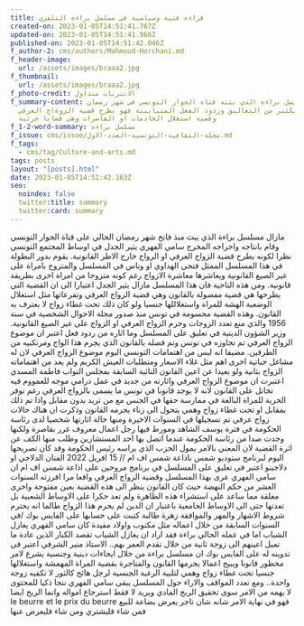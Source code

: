 ```yaml
---
title: قراءه فنية وسياسية في مسلسل براءه التلفزي
created-on: 2023-01-05T14:51:41.767Z
updated-on: 2023-01-05T14:51:41.966Z
published-on: 2023-01-05T14:51:42.046Z
f_author-2: cms/authors/Mahmoud-Horchani.md
f_header-image:
  url: /assets/images/braaa2.jpg
f_thumbnail:
  url: /assets/images/braaa2.jpg
f_photo-credit: الانترنات متداول
f_summary-content: مازال مسلسل براءه الذي بثته قناه الحوار التونسي في شهر رمضان
  يثير الكثير من التعاليق وردود الفعل المتبايينة فهو يطرح قضية الزوةاج العرفي
  وقضية استغلال الخادمات او القاصرات وهي قضايا جرئية
f_1-2-word-summary: مسلسل براءه
f_issue: cms/issue/مجلة-الثقافيه-التونسية-العدد-الاول.md
f_tags:
  - cms/tag/Culture-and-arts.md
tags: posts
layout: "[posts].html"
date: 2023-01-05T14:51:42.163Z
seo:
  noindex: false
  twitter:title: summary
  twitter:card: summary
---
```

 مازال مسلسل براءة الذي يبث منذ فاتح شهر رمضان الحالي على قناة الحوار التونسي  وقام بانتاجه واخراجه المخرج سامي الفهري يثير الجدل في اوساط المجتمع التونسي نظرا لكونه يطرح قضية الزواج العرفي او الرواج خارج الاطر القانونية. يقوم بدور البطولة في هذا المسلسل الممثل فتحي الهداوي او وناس في المسلسل والمتزوج بامراة على غير الصيغ القانونية ويعاشرها معاشرة الازواج رغم كونه متزوجا من امراة اخرى  بطريقة قانونية. ومن هذه الناحية فان هذا المسلسل مازال يثير الجدل اعتبارا الى ان القضية التي يطرحها هي قضية مفصولة بالقانون وهي قضية الزواج العرفي وتفرعاتها مثل استغلال الوضعية الهشة للمراة واستغلاللها جنسيا ولو كان ذلك تحت غطاء زواج لا بعترف به القانون. وهذه القضية محسومة في تونس منذ صدور مجلة الاحوال الشخصية في سنة 1956 والذي منع تعدد الزوجات وجرم الزواج العرفي او الزواج على غير الصيغ القانونية. وزير الشؤون الدينية في تعليق على المسلسل وما اثاره من ردود فعل اعتبر ان موضوع الزواج العرفي تم تجاوزه في تونس وتم فصله بالقانون الذي يجرم هذا الواج ومرتكبيه من الطرفين. مضيفا انه ليس من اهتمامات التونسي اليوم موضوع الزواج العرفي لان له مشاغل حياتية اخرى اهم مثل غلاء الاسعار ومتطلبات العيش الكريم ولم يعد من اهتماماته الزواج بثانية ولو بعيدا عن اعين القانون النائبة السابقة بمجلس النواب فاطمة المسدي اعتبرت ان موضوع الزواج العرفي واثارته من جديد في عمل درامي موجه للعمووم فيه تخاتل على القانون لانه لا يوجد قانونا في تونس ما يسمى بالزواج العرفي رغم توفر الحرية للمراة البالغة في ممارسة حقها في الجنس مع من تريد  بدون مقابل واذا تم ذلك بمقابل او تحت غطاء زواج وهمي يتحول الى زناء يجرمه القانون وذكرت ان هناك حالات زواج عرفي تم تسجيلها في السنوات الاخيرة ومنها حالة اثارتها شخصيا لدى رئاسة الحكومة في فترة يوسف الشاهد ومورط فيها رجل اعمال معروف غرر بقاصرة ولكنها وجدت صدا من رئاسة الحكومة عندما اتصل بها احد المستشارين وطلب منها الكف عن اثرة القضية لان المعني بالامر يمول الحزب الذي يراسه رئيس الحكومة وقد كان تصريحها اليوم لبرنامج ستوديو شمس باذاعة شمس اف ام // 15 افريل 2022 الفنان الدلاجي او دلاجينو اعتبر في تعليق على المسلسل في برنامج مروحين على اذاعة شمس اف ام ان سامي الفهري عرى بهذا المسلسل وقضية الزواج العرفي واقعا مرا افرزته السنوات العشر من حكم النهضة حيث كان القانون ينظر الى هذه القضية بعين مفتوحة واخرى مغلقة مما ساعد على استشراء هذه الظاهرة ولم تعد حكرا على الاوساط الشعبية بل تعدتها حتى الى الاوساط الجامعية باعتبار ان الدين لم يحرم هذا الزواج طالما انه يحترم شروط الاشهار والمهر والموافقة زهرة طالبة كتبت على حسابها على الفايس بوك /في السنوات السابقة من خلال اعماله مثل مكتوب واولاد مفيدة كان سامي الفهري يغازل الشباب اما في عمله الحالي براءة فقد اراد ان يغازل الشياب تقصد الكبار الذين عادة ما تميل اعينهم الى زوجة ثانية من خلال تقدم العمر بهم.. الاستاذ منير الشرفي اعتبر في تدوينه له على الفايس بوك  ان مسلسل براءة من خلال ايحاءات دينية وجنسية يشرع لامر محظور قانونا ويبيح اعمالا يجرمها القانون والمتاجرة بقضية المراة المهمشة واستغلالها جنسيا تحت غطاء زواج وهمي لتلبية الرغبة الجنسية لرجل هائج كالثور لا تكفيه زوجة واحدة.. ومع تعدد المواقف والاراء حول المسلسل يبقى سامي الفهري نتجا ذكيا للمحتوى لا يهمه من الامر سوى تحقيق الربح المادي ويريد لا فقط  استرجاع امواله وانما الربح ايضا  le beurre et le prix du beurre فهو في نهاية الامر شانه شان تاجر يعرض بضاعة للبيع  فمن شاء فليشتري ومن شاء فليعرض عنها
